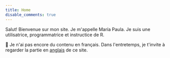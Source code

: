 ```yaml
---
title: Home
disable_comments: true
---
```


Salut! Bienvenue sur mon site. Je m'appelle María Paula. Je suis une utilisatrice, programmatrice et instructice de R.

:construction: Je n'ai pas encore du contenu en français. Dans l'entretemps, je t'invite à regarder la partie en [anglais](/en/) de ce site.
